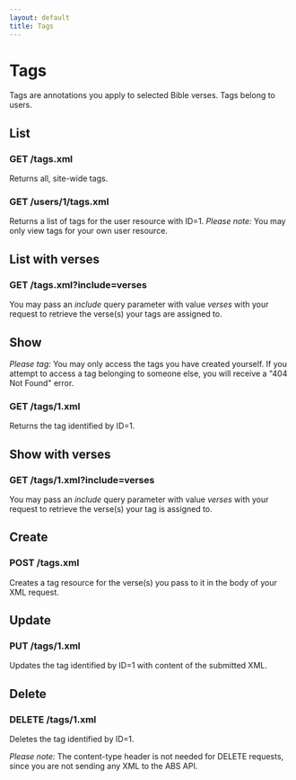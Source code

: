 ```yaml
---
layout: default
title: Tags
---
```


# Tags

Tags are annotations you apply to selected Bible verses.  Tags belong to users.

## List

### GET /tags.xml

Returns all, site-wide tags.

### GET /users/1/tags.xml

Returns a list of tags for the user resource with ID=1.  *Please note:* You may only view tags for your own user resource.

## List with verses

### GET /tags.xml?include=verses

You may pass an *include* query parameter with value *verses* with your request to retrieve the verse(s) your tags are assigned to.

## Show

*Please tag:* You may only access the tags you have created yourself.  If you attempt to access a tag belonging to someone else, you will receive a "404 Not Found" error.

### GET /tags/1.xml

Returns the tag identified by ID=1.  

## Show with verses

### GET /tags/1.xml?include=verses

You may pass an *include* query parameter with value *verses* with your request to retrieve the verse(s) your tag is assigned to.

## Create

### POST /tags.xml

Creates a tag resource for the verse(s) you pass to it in the body of your XML request.

## Update

### PUT /tags/1.xml

Updates the tag identified by ID=1 with content of the submitted XML.

## Delete

### DELETE /tags/1.xml

Deletes the tag identified by ID=1.

*Please note:* The content-type header is not needed for DELETE requests, since you are not sending any XML to the ABS API.